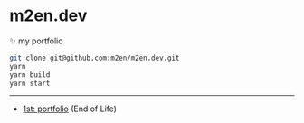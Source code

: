 # m2en.dev

✨ my portfolio

```sh 
git clone git@github.com:m2en/m2en.dev.git
yarn 
yarn build
yarn start
```

----

- [1st: portfolio](https://github.com/m2en/merunno.dev/) (End of Life)
